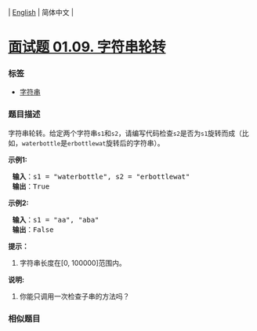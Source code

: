 | [English](README_EN.md) | 简体中文 |

# [面试题 01.09. 字符串轮转](https://leetcode-cn.com/problems/string-rotation-lcci)
 ### 标签
 - [字符串](https://leetcode-cn.com/tag/string)

 ### 题目描述
<p>字符串轮转。给定两个字符串<code>s1</code>和<code>s2</code>，请编写代码检查<code>s2</code>是否为<code>s1</code>旋转而成（比如，<code>waterbottle</code>是<code>erbottlewat</code>旋转后的字符串）。</p>

<p><strong>示例1:</strong></p>

<pre><strong> 输入</strong>：s1 = &quot;waterbottle&quot;, s2 = &quot;erbottlewat&quot;
<strong> 输出</strong>：True
</pre>

<p><strong>示例2:</strong></p>

<pre><strong> 输入</strong>：s1 = &quot;aa&quot;, &quot;aba&quot;
<strong> 输出</strong>：False
</pre>

<ol>
</ol>

<p><strong>提示：</strong></p>

<ol>
	<li>字符串长度在[0, 100000]范围内。</li>
</ol>

<p><strong>说明:</strong></p>

<ol>
	<li>你能只调用一次检查子串的方法吗？</li>
</ol>

 ### 相似题目

